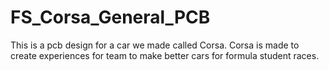 # FS_Corsa_General_PCB
This is a pcb design for a car we made called Corsa. Corsa is made to create experiences for team to make better cars for formula student races.
